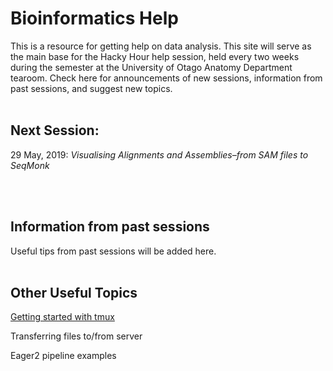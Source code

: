 
# Bioinformatics Help

This is a resource for getting help on data analysis. This site will serve as the main base for the Hacky Hour help session, held every two weeks during the semester at the University of Otago Anatomy Department tearoom. Check here for announcements of new sessions, information from past sessions, and suggest new topics. 
<br/><br/>
## Next Session:

29 May, 2019: *Visualising Alignments and Assemblies–from SAM files to SeqMonk*

<br/><br/>
## Information from past sessions

Useful tips from past sessions will be added here. 
<br/><br/>
## Other Useful Topics

[Getting started with tmux](topics/tmux_basics.md)

Transferring files to/from server

Eager2 pipeline examples

